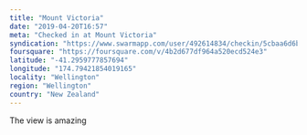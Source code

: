 ```yaml
---
title: "Mount Victoria"
date: "2019-04-20T16:57"
meta: "Checked in at Mount Victoria"
syndication: "https://www.swarmapp.com/user/492614834/checkin/5cbaa6d6bd4009002c97e848"
foursquare: "https://foursquare.com/v/4b2d677df964a520ecd524e3"
latitude: "-41.2959777857694"
longitude: "174.79421854019165"
locality: "Wellington"
region: "Wellington"
country: "New Zealand"
---
```

The view is amazing
